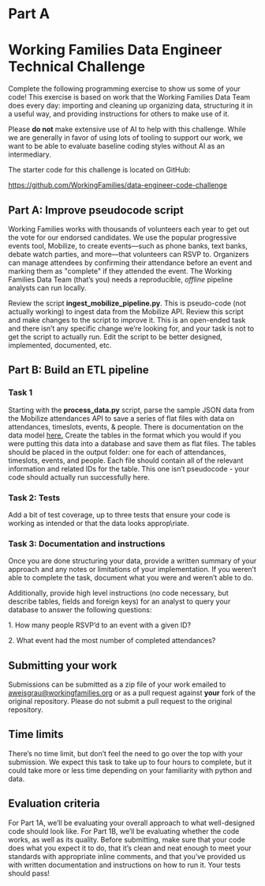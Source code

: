# Part A

# Working Families Data Engineer Technical Challenge

Complete the following programming exercise to show us some of your
code\! This exercise is based on work that the Working Families Data
Team does every day: importing and cleaning up organizing data,
structuring it in a useful way, and providing instructions for others
to make use of it.

Please **do not** make extensive use of AI to help with this
challenge. While we are generally in favor of using lots of tooling to
support our work, we want to be able to evaluate baseline coding
styles without AI as an intermediary.

The starter code for this challenge is located on GitHub:

<https://github.com/WorkingFamilies/data-engineer-code-challenge>

## **Part A: Improve pseudocode script**

Working Families works with thousands of volunteers each year to get
out the vote for our endorsed candidates. We use the popular
progressive events tool, Mobilize, to create events—such as phone
banks, text banks, debate watch parties, and more—that volunteers can
RSVP to. Organizers can manage attendees by confirming their
attendance before an event and marking them as "complete" if they
attended the event. The Working Families Data Team (that’s you) needs
a reproducible, *offline* pipeline analysts can run locally.

Review the script **ingest\_mobilize\_pipeline.py**. This is pseudo-code
(not actually working) to ingest data from the Mobilize API. Review
this script and make changes to the script to improve it. This is an
open-ended task and there isn’t any specific change we’re looking for,
and your task is not to get the script to actually run. Edit the
script to be better designed, implemented, documented, etc.

## **Part B: Build an ETL pipeline**

### **Task 1**

Starting with the **process\_data.py** script, parse the sample JSON data
from the Mobilize attendances API to save a series of flat files with
data on attendances, timeslots, events, & people. There is
documentation on the data model [here.](https://github.com/mobilizeamerica/api#attendances) Create the tables in the format
which you would if you were putting this data into a database and save
them as flat files. The tables should be placed in the output folder:
one for each of attendances, timeslots, events, and people. Each file
should contain all of the relevant information and related IDs for the
table. This one isn’t pseudocode \- your code should actually run
successfully here.

### **Task 2: Tests**

Add a bit of test coverage, up to three tests that ensure your code is
working as intended or that the data looks approp\riate.

### **Task 3: Documentation and instructions**

Once you are done structuring your data, provide a written summary of
your approach and any notes or limitations of your implementation. If
you weren’t able to complete the task, document what you were and
weren’t able to do.

Additionally, provide high level instructions (no code necessary, but
describe tables, fields and foreign keys) for an analyst to query your
database to answer the following questions:

1\. How many people RSVP’d to an event with a given ID?

2\. What event had the most number of completed attendances?

## **Submitting your work**

Submissions can be submitted as a zip file of your work emailed to
<aweisgrau@workingfamilies.org> or as a pull request against **your** fork
of the original repository. Please do not submit a pull request to the
original repository.

## **Time limits**

There’s no time limit, but don’t feel the need to go over the top with
your submission. We expect this task to take up to four hours to
complete, but it could take more or less time depending on your
familiarity with python and data.

## **Evaluation criteria**

For Part 1A, we’ll be evaluating your overall approach to what
well-designed code should look like. For Part 1B, we’ll be evaluating
whether the code works, as well as its quality. Before submitting,
make sure that your code does what you expect it to do, that it’s
clean and neat enough to meet your standards with appropriate inline
comments, and that you’ve provided us with written documentation and
instructions on how to run it. Your tests should pass!
